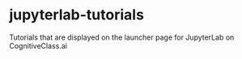 # jupyterlab-tutorials
Tutorials that are displayed on the launcher page for JupyterLab on CognitiveClass.ai
